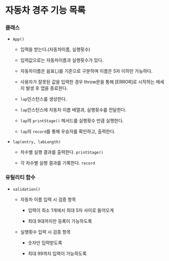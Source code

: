 # 자동차 경주 기능 목록

### 클래스

- `App()`

  - 입력을 받는다.(자동차이름, 실행횟수)

  - 입력값으로는 자동차이름과 실행횟수가 있다.

  - 자동차이름은 쉼표(,)를 기준으로 구분하며 이름은 5자 이하만 가능하다.

  - 사용자가 잘못된 값을 입력한 경우 throw문을 통해 [ERROR]로 시작하는 메세지 발생 후 앱을 종료한다.

  - `lap`인스턴스를 생성한다.

  - `lap`인스턴스에 자동차 이름 배열과, 실행횟수를 전달한다.

  - `lap`의 `printStage()` 메서드를 실행횟수 만큼 실행한다.

  - `lap`의 `record`를 통해 우승자를 확인하고, 출력한다.

- `lap(entry, labLength)`

  - 차수별 실행 결과를 출력한다. `printStage()`

  - 각 차수별 실행 결과를 기록한다. `record`

### 유틸리티 함수

- `validation()`

  - 자동차 이름 입력 시 검증 항목

    - 입력이 최소 1개에서 최대 5자 사이로 들어오게

    - 최대 9대까지만 등록이 가능하도록

  - 실행횟수 입력 시 검증 항목

    - 숫자만 입력받도록

    - 최대 99까지 입력이 가능하도록
